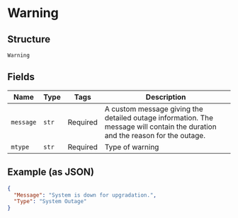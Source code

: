 
# Warning

## Structure

`Warning`

## Fields

| Name | Type | Tags | Description |
|  --- | --- | --- | --- |
| `message` | `str` | Required | A custom message giving the detailed outage information. The message will contain the duration and the reason for the outage. |
| `mtype` | `str` | Required | Type of warning |

## Example (as JSON)

```json
{
  "Message": "System is down for upgradation.",
  "Type": "System Outage"
}
```


